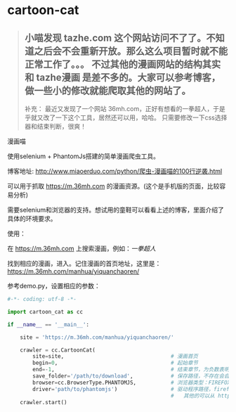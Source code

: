 # cartoon-cat

> 小喵发现 tazhe.com 这个网站访问不了了。不知道之后会不会重新开放。那么这么项目暂时就不能正常工作了。。。
> 不过其他的漫画网站的结构其实和 **tazhe漫画** 是差不多的。大家可以参考博客，做一些小的修改就能爬取其他的网站了。
> --------------------------------------------------------
> 补充：
> 最近又发现了一个网站 36mh.com，正好有想看的一拳超人，于是乎就又改了一下这个工具，居然还可以用，哈哈。
> 只需要修改一下css选择器和结束判断，很爽！


漫画喵

使用selenium + PhantomJs搭建的简单漫画爬虫工具。

博客地址: http://www.miaoerduo.com/python/爬虫-漫画喵的100行逆袭.html

可以用于抓取 https://m.36mh.com 的漫画资源。(这个是手机版的页面，比较容易分析)

需要selenium和浏览器的支持。想试用的童鞋可以看看上述的博客，里面介绍了具体的环境要求。

使用：

在 https://m.36mh.com 上搜索漫画，例如：*一拳超人*

找到相应的漫画，进入。记住漫画的首页地址，这里是：https://m.36mh.com/manhua/yiquanchaoren/

参考demo.py，设置相应的参数：

```python
#-*- coding: utf-8 -*-

import cartoon_cat as cc

if __name__ == '__main__':

    site = 'https://m.36mh.com/manhua/yiquanchaoren/'

    crawler = cc.CartoonCat(
        site=site,                                  # 漫画首页
        begin=0,                                    # 起始章节
        end=-1,                                     # 结束章节，为负数表明不设结束章节
        save_folder='/path/to/download',            # 保存路径，不存在会自动创建
        browser=cc.BrowserType.PHANTOMJS,           # 浏览器类型：FIREFOX，CHROME，SAFARI，IE，PHANTOMJS
        driver='path/to/phantomjs')                 # 驱动程序路径，firefox不需要
                                                    #   其他的可以从 https://pypi.python.org/pypi/selenium 下载
    crawler.start()

```

